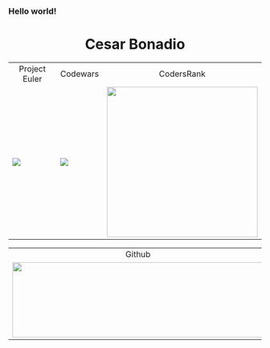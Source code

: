 ### Hello world!

<div align="center">

# Cesar Bonadio 

</div>


<table align="center">
  <tr>
     <td align="center">Project Euler</td>
     <td align="center">Codewars</td>
     <td align="center">CodersRank</td> 
  </tr>
  <tr>
    <td valign="center"><img src="https://projecteuler.net/profile/cesarbonadio12.png"></td>
    <td valign="center"><img src="https://www.codewars.com/users/cesarbonadio/badges/large"></td>
    <td valign="center"><img src="https://cr-ss-service.azurewebsites.net/api/ScreenShot?widget=summary&username=cesarbonadio" width="300px"/></td>
  </tr>
 </table>
 
 <table align="center">
  <tr>
     <td align="center">Github</td>
     <td align="center">StackOverflow</td>
  </tr>
  <tr width="600px">
    <td valign="center"><img width="500px" height="150px" src="http://github-readme-streak-stats.herokuapp.com?user=cesarbonadio&theme=calm&hide_border=true&locale=es&fire=00DD1B&background=000000&ring=00DD1B&sideNums=00DD1B"></td>
    <td valign="center"><img src="https://github-readme-stackoverflow.vercel.app/?userID=8889629&theme=dark&layout=compact"></td>
  </tr>
 </table>

<!--

[![GitHub Streak](http://github-readme-streak-stats.herokuapp.com?user=cesarbonadio&theme=calm&hide_border=true&locale=es&fire=00DD1B&background=000000&ring=00DD1B&sideNums=00DD1B)](https://git.io/streak-stats)

**cesarbonadio/cesarbonadio** is a ✨ _special_ ✨ repository because its `README.md` (this file) appears on your GitHub profile.

Here are some ideas to get you started:

- 🔭 I’m currently working on ...
- 🌱 I’m currently learning ...
- 👯 I’m looking to collaborate on ...
- 🤔 I’m looking for help with ...
- 💬 Ask me about ...
- 📫 How to reach me: ...
- 😄 Pronouns: ...
- ⚡ Fun fact: ...
-->
